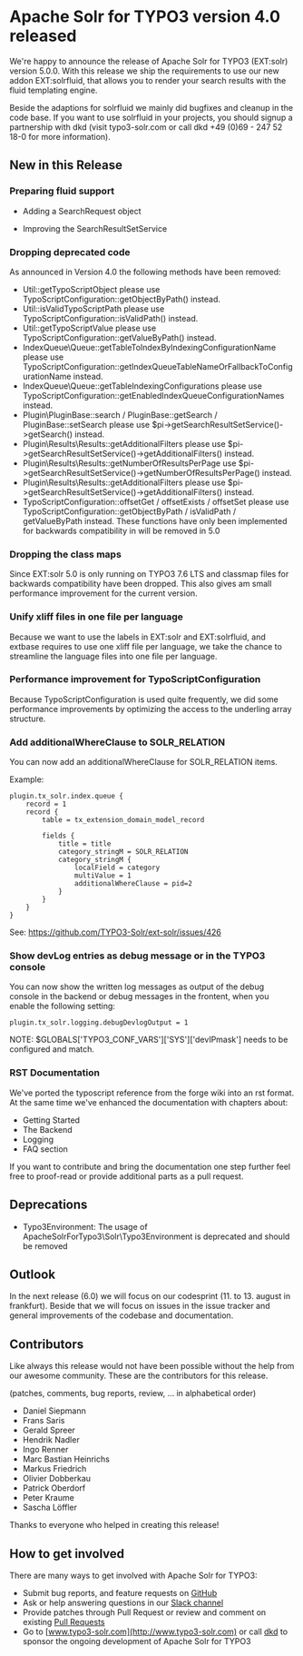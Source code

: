 # Apache Solr for TYPO3 version 4.0 released

We're happy to announce the release of Apache Solr for TYPO3 (EXT:solr) version 5.0.0. With this release we ship the requirements to use our new addon EXT:solrfluid, that allows you to render your search results with the fluid templating engine.

Beside the adaptions for solrfluid we mainly did bugfixes and cleanup in the code base. If you want to use solrfluid in your projects, you should signup a partnership with dkd (visit typo3-solr.com or call dkd +49 (0)69 - 247 52 18-0 for more information).

## New in this Release

### Preparing fluid support

* Adding a SearchRequest object

* Improving the SearchResultSetService

### Dropping deprecated code

As announced in Version 4.0 the following methods have been removed:

* Util::getTypoScriptObject please use TypoScriptConfiguration::getObjectByPath() instead.
* Util::isValidTypoScriptPath please use TypoScriptConfiguration::isValidPath() instead.
* Util::getTypoScriptValue please use TypoScriptConfiguration::getValueByPath() instead.
* IndexQueue\Queue::getTableToIndexByIndexingConfigurationName please use TypoScriptConfiguration::getIndexQueueTableNameOrFallbackToConfigurationName instead.
* IndexQueue\Queue::getTableIndexingConfigurations please use TypoScriptConfiguration::getEnabledIndexQueueConfigurationNames instead.
* Plugin\PluginBase::search / PluginBase::getSearch / PluginBase::setSearch please use $pi->getSearchResultSetService()->getSearch() instead.
* Plugin\Results\Results::getAdditionalFilters please use $pi->getSearchResultSetService()->getAdditionalFilters() instead.
* Plugin\Results\Results::getNumberOfResultsPerPage use $pi->getSearchResultSetService()->getNumberOfResultsPerPage() instead.
* Plugin\Results\Results::getAdditionalFilters please use $pi->getSearchResultSetService()->getAdditionalFilters() instead.
* TypoScriptConfiguration::offsetGet / offsetExists / offsetSet please use TypoScriptConfiguration::getObjectByPath / isValidPath / getValueByPath instead. These functions have only been implemented for backwards compatibility in will be removed in 5.0

### Dropping the class maps

Since EXT:solr 5.0 is only running on TYPO3 7.6 LTS and classmap files for backwards compatibility have been dropped. This also gives am small performance improvement for the current version.

### Unify xliff files in one file per language

Because we want to use the labels in EXT:solr and EXT:solrfluid, and extbase requires to use one xliff file per language, we take the chance to streamline the language files into one file per language.

### Performance improvement for TypoScriptConfiguration

Because TypoScriptConfiguration is used quite frequently, we did some performance improvements by optimizing the access to the underling array structure.

### Add additionalWhereClause to SOLR_RELATION

You can now add an additionalWhereClause for SOLR_RELATION items.

Example:

    plugin.tx_solr.index.queue {
        record = 1
        record {
            table = tx_extension_domain_model_record

            fields {
                title = title
                category_stringM = SOLR_RELATION
                category_stringM {
                    localField = category
                    multiValue = 1
                    additionalWhereClause = pid=2
                }
            }
        }
    }

See: https://github.com/TYPO3-Solr/ext-solr/issues/426

### Show devLog entries as debug message or in the TYPO3 console

You can now show the written log messages as output of the debug console in the backend or debug messages in the frontent, when you enable the following setting:

    plugin.tx_solr.logging.debugDevlogOutput = 1

NOTE: $GLOBALS['TYPO3_CONF_VARS']['SYS']['devIPmask'] needs to be configured and match.

### RST Documentation

We've ported the typoscript reference from the forge wiki into an rst format. At the same time we've enhanced the documentation with chapters about:

- Getting Started
- The Backend
- Logging
- FAQ section

If you want to contribute and bring the documentation one step further feel free to proof-read or provide additional parts as a pull request.

## Deprecations

* Typo3Environment: The usage of ApacheSolrForTypo3\Solr\Typo3Environment is deprecated and should be removed

## Outlook

In the next release (6.0) we will focus on our codesprint (11. to 13. august in frankfurt). Beside that we will focus
on issues in the issue tracker and general improvements of the codebase and documentation.

## Contributors

Like always this release would not have been possible without the help from our
awesome community. These are the contributors for this release.

(patches, comments, bug reports, review, ... in alphabetical order)

* Daniel Siepmann
* Frans Saris
* Gerald Spreer
* Hendrik Nadler
* Ingo Renner
* Marc Bastian Heinrichs
* Markus Friedrich
* Olivier Dobberkau
* Patrick Oberdorf
* Peter Kraume
* Sascha Löffler

Thanks to everyone who helped in creating this release!

## How to get involved

There are many ways to get involved with Apache Solr for TYPO3:

* Submit bug reports, and feature requests on [GitHub](https://github.com/TYPO3-Solr/ext-solr)
* Ask or help answering questions in our [Slack channel](https://typo3.slack.com/messages/ext-solr/)
* Provide patches through Pull Request or review and comment on existing [Pull Requests](https://github.com/TYPO3-Solr/ext-solr/pulls)
* Go to [www.typo3-solr.com](http://www.typo3-solr.com) or call [dkd](http://www.dkd.de) to sponsor the ongoing development of Apache Solr for TYPO3
